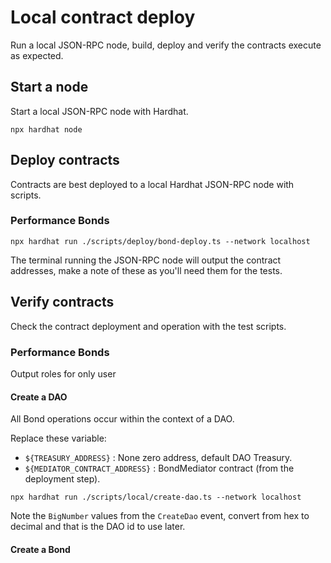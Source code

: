 # Local contract deploy
Run a local JSON-RPC node, build, deploy and verify the contracts execute
as expected.

## Start a node
Start a local JSON-RPC node with Hardhat.
```shell
npx hardhat node
```

## Deploy contracts
Contracts are best deployed to a local Hardhat JSON-RPC node with scripts.

### Performance Bonds

```shell
npx hardhat run ./scripts/deploy/bond-deploy.ts --network localhost
```
The terminal running the JSON-RPC node will output the contract addresses, 
make a note of these as you'll need them for the tests.

## Verify contracts
Check the contract deployment and operation with the test scripts.

### Performance Bonds

Output roles for only user


#### Create a DAO
All Bond operations occur within the context of a DAO.

Replace these variable:
- `${TREASURY_ADDRESS}` : None zero address, default DAO Treasury.
- `${MEDIATOR_CONTRACT_ADDRESS}` : BondMediator contract (from the deployment step).

```shell
npx hardhat run ./scripts/local/create-dao.ts --network localhost
```

Note the `BigNumber` values from the `CreateDao` event, convert from hex to decimal and that is the DAO id to use later.

#### Create a Bond


